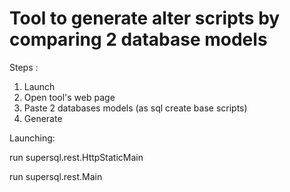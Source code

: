 Tool to generate alter scripts by comparing 2 database models
===

Steps :
1. Launch 
2. Open tool's web page
3. Paste 2 databases models (as sql create base scripts)
4. Generate


Launching:

run supersql.rest.HttpStaticMain

run supersql.rest.Main
